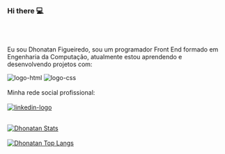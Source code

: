### Hi there 💻
<br>
<br>

Eu sou Dhonatan Figueiredo, sou um programador Front End formado em Engenharia da Computação, atualmente estou aprendendo e desenvolvendo projetos com:

<img src="https://img.shields.io/badge/HTML-239120?style=for-the-badge&logo=html5&logoColor=white" alt="logo-html"/>

<img src="https://img.shields.io/badge/CSS-239120?&style=for-the-badge&logo=css3&logoColor=white" alt="logo-css"/>
<br>
<br>
Minha rede social profissional:
<br>
<br>
<a href="https://www.linkedin.com/in/dhonatan-figueiredo-946123238"> <img src="https://img.shields.io/badge/LinkedIn-0077B5?style=for-the-badge&logo=linkedin&logoColor=white" alt="linkedin-logo"/></a>
<br>
<br>


[![Dhonatan Stats](https://github-readme-stats.vercel.app/api?username=dhonatan73)](https://github.com/anuraghazra/github-readme-stats)
<br>
<br>
[![Dhonatan Top Langs](https://github-readme-stats.vercel.app/api/top-langs/?username=dhonatan73)](https://github.com/anuraghazra/github-readme-stats)
